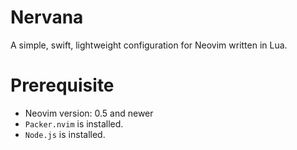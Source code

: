 # Nervana
A simple, swift, lightweight configuration for Neovim written in Lua. 
# Prerequisite
- Neovim version: 0.5 and newer
- `Packer.nvim` is installed.
- `Node.js` is installed.